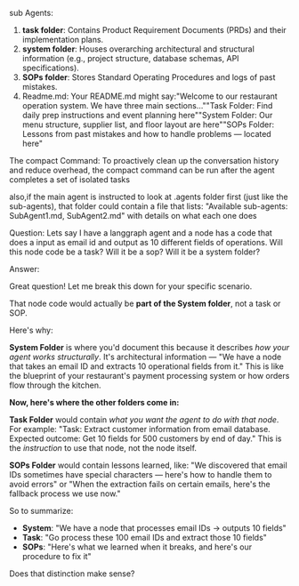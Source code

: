 sub Agents:

1.  **task folder**: Contains Product Requirement Documents (PRDs) and their implementation plans.
2.  **system folder**: Houses overarching architectural and structural information (e.g., project structure, database schemas, API specifications).
3.  **SOPs folder**: Stores Standard Operating Procedures and logs of past mistakes.
4. Readme.md: Your README.md might say:"Welcome to our restaurant operation system. We have three main sections...""Task Folder: Find daily prep instructions and event planning here""System Folder: Our menu structure, supplier list, and floor layout are here""SOPs Folder: Lessons from past mistakes and how to handle problems — located here"

The compact Command: To proactively clean up the conversation history and reduce overhead, the compact command can be run after the agent completes a set of isolated tasks

also,if the main agent is instructed to look at .agents folder first (just like the sub-agents), that folder could contain a file that lists: "Available sub-agents: SubAgent1.md, SubAgent2.md" with details on what each one does



Question: Lets say I have a langgraph agent and a node has a code that does a input as email id and output as 10 different fields of operations. Will this node code be a task? Will it be a sop? Will it be a system folder?

Answer:

Great question! Let me break this down for your specific scenario.

That node code would actually be **part of the System folder**, not a task or SOP.

Here's why:

**System Folder** is where you'd document this because it describes *how your agent works structurally*. It's architectural information — "We have a node that takes an email ID and extracts 10 operational fields from it." This is like the blueprint of your restaurant's payment processing system or how orders flow through the kitchen.

**Now, here's where the other folders come in:**

**Task Folder** would contain *what you want the agent to do with that node*. For example: "Task: Extract customer information from email database. Expected outcome: Get 10 fields for 500 customers by end of day." This is the *instruction* to use that node, not the node itself.

**SOPs Folder** would contain lessons learned, like: "We discovered that email IDs sometimes have special characters — here's how to handle them to avoid errors" or "When the extraction fails on certain emails, here's the fallback process we use now."

So to summarize:
- **System**: "We have a node that processes email IDs → outputs 10 fields"
- **Task**: "Go process these 100 email IDs and extract those 10 fields"
- **SOPs**: "Here's what we learned when it breaks, and here's our procedure to fix it"

Does that distinction make sense?

